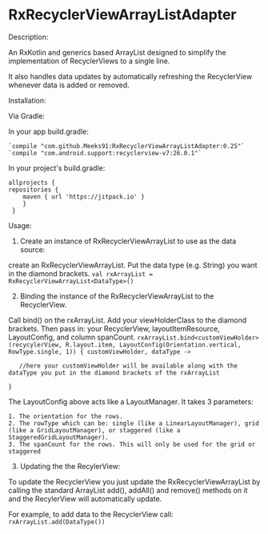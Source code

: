 # RxRecyclerViewArrayListAdapter

Description:

An RxKotlin and generics based ArrayList designed to simplify the implementation of RecyclerViews to a single line.

It also handles data updates by automatically refreshing the RecyclerView whenever data is added or removed.

Installation:

Via Gradle:

In your app build.gradle:

    `compile "com.github.Meeks91:RxRecyclerViewArrayListAdapter:0.25"`
    `compile "com.android.support:recyclerview-v7:26.0.1"`

In your project's build.gradle:

    allprojects {
    repositories {
        maven { url 'https://jitpack.io' }
        }
     }

Usage:

1. Create an instance of RxRecyclerViewArrayList to use as the data source:

create an RxRecyclerViewArrayList. Put the data type (e.g. String) you want in the diamond brackets.
    `val rxArrayList = RxRecyclerViewArrayList<DataType>()`


2. Binding the instance of the RxRecyclerViewArrayList to the RecyclerView.

Call bind() on the rxArrayList. Add your viewHolderClass to the diamond brackets. Then pass in: your RecyclerView, layoutItemResource, LayoutConfig, and column spanCount.
`rxArrayList.bind<customViewHolder>(recycylerView, R.layout.item, LayoutConfig(Orientation.vertical, RowType.single, 1)) { customViewHolder, dataType ->`

       //here your customViewHolder will be available along with the dataType you put in the diamond brackets of the rxArrayList
`}`

The LayoutConfig above acts like a LayoutManager. It takes 3 parameters:

    1. The orientation for the rows.
    2. The rowType which can be: single (like a LinearLayoutManager), grid (like a GridLayoutManager), or staggered (like a StaggeredGridLayoutManager).
    3. The spanCount for the rows. This will only be used for the grid or staggered

3. Updating the the RecylerView:

To update the RecyclerView you just update the RxRecyclerViewArrayList  by calling the standard ArrayList add(), addAll() and remove() methods on it and the RecylerView will automatically update.

For example, to add data to the RecyclerView call: `rxArrayList.add(DataType())`
